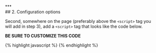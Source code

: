 <div class="{{ site.doc_row }}">
***
<div class="{{ site.doc_col_light }}">
## 2. Configuration options

<p>Second, somewhere on the page (preferably above the
<code>&lt;script&gt;</code> tag you will add in step 3), add a
<code>&lt;script&gt;</code> tag that looks like the code below.</p>
<p><span class="red"><strong>BE SURE TO CUSTOMIZE THIS CODE</strong></span>	</p>

</div>
<div class="{{ site.doc_col_dark }}">
{% highlight javascript %}
<script type="text/javascript">
    (function() {
      var pw = document.createElement('script');
      pw.type = 'text/javascript';
      pw.src = "https://widget.pricewaiter.com/nyp/script/widget.js?1381796738";
      pw.async = true;

      var s = document.getElementsByTagName('script')[0];
      s.parentNode.insertBefore(pw, s);
    })();
</script>
{% endhighlight %}
</div>
</div>